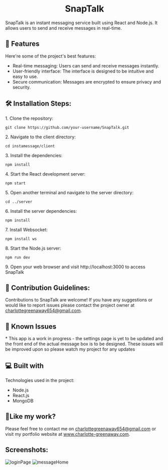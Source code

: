 <h1 align="center" id="title">SnapTalk</h1>

<p id="description">SnapTalk is an instant messaging service built using React and Node.js. It allows users to send and receive messages in real-time.</p>

  
  
<h2>🧐 Features</h2>

Here're some of the project's best features:

*   Real-time messaging: Users can send and receive messages instantly.
*   User-friendly interface: The interface is designed to be intuitive and easy to use.
*   Secure communication: Messages are encrypted to ensure privacy and security.

<h2>🛠️ Installation Steps:</h2>

<p>1. Clone the repository:</p>

```
git clone https://github.com/your-username/SnapTalk.git
```

<p>2. Navigate to the client directory:</p>

```
cd instamessage/client
```

<p>3. Install the dependencies:</p>

```
npm install
```

<p>4. Start the React development server:</p>

```
npm start
```

<p>5. Open another terminal and navigate to the server directory:</p>

```
cd ../server
```

<p>6. Install the server dependencies:</p>

```
npm install
```

<p>7. Install Websocket:</p>

```
npm install ws    
```

<p>8. Start the Node.js server:</p>

```
npm run dev
```

<p>9. Open your web browser and visit http://localhost:3000 to access SnapTalk</p>

<h2>🍰 Contribution Guidelines:</h2>

Contributions to SnapTalk are welcome! If you have any suggestions or would like to report issues please contact the project owner at charlottegreenaway654@gmail.com.

<h2>&#128295; Known Issues</h2>
  * This app is a work in progress - the settings page is yet to be updated and the front end of the actual message box is to be designed.
These issues will be improved upon so please watch my project for any updates
  
<h2>💻 Built with</h2>

Technologies used in the project:

*   Node.js
*   React.js
*   MongoDB

<h2>💖Like my work?</h2>

Please feel free to contact me on charlottegreenaway654@gmail.com or visit my portfolio website at www.charlotte-greenaway.com.
 <h2>Screenshots:</h2> 
 
![loginPage](https://github.com/Charlotte-Greenaway/SnapTalk/assets/134973389/76e30013-5b6e-455c-bab0-a60f32d25a22)
![messageHome](https://github.com/Charlotte-Greenaway/SnapTalk/assets/134973389/1f39dc27-4e63-4ee7-bea3-dc791c720607)

